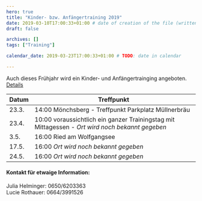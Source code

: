 ```yaml
---
hero: true
title: "Kinder- bzw. Anfängertraining 2019"
date: 2019-03-10T17:00:33+01:00 # date of creation of the file (written)
draft: false

archives: []
tags: ["Training"]

calendar_date: 2019-03-23T17:00:33+01:00 # TODO: date in calendar

---
```


Auch dieses Frühjahr wird ein Kinder- und Anfängertrainging angeboten. [Details](/post/2019/01/Kindertraining2019.pdf)

<!--more-->

Datum | Treffpunkt
--- | ---
23.3. | 14:00 Mönchsberg - Treffpunkt Parkplatz Müllnerbräu
23.4. | 10:00 voraussichtlich ein ganzer Trainingstag mit Mittagessen - *Ort wird noch bekannt gegeben*
3.5. | 16:00 Ried am Wolfgangsee
17.5. | 16:00 *Ort wird noch bekannt gegeben*
24.5. | 16:00 *Ort wird noch bekannt gegeben*

#### Kontakt für etwaige Information:

Julia Helminger: 0650/6203363  
Lucie Rothauer: 0664/3991526